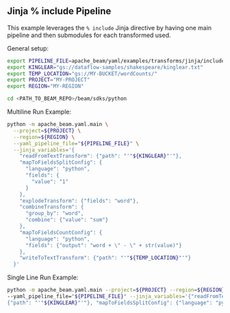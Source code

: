 <!--
    Licensed to the Apache Software Foundation (ASF) under one
    or more contributor license agreements.  See the NOTICE file
    distributed with this work for additional information
    regarding copyright ownership.  The ASF licenses this file
    to you under the Apache License, Version 2.0 (the
    "License"); you may not use this file except in compliance
    with the License.  You may obtain a copy of the License at

      http://www.apache.org/licenses/LICENSE-2.0

    Unless required by applicable law or agreed to in writing,
    software distributed under the License is distributed on an
    "AS IS" BASIS, WITHOUT WARRANTIES OR CONDITIONS OF ANY
    KIND, either express or implied.  See the License for the
    specific language governing permissions and limitations
    under the License.
-->

## Jinja % include Pipeline

This example leverages the `% include` Jinja directive by having one main
pipeline and then submodules for each transformed used.

General setup:
```sh
export PIPELINE_FILE=apache_beam/yaml/examples/transforms/jinja/include/wordCountInclude.yaml
export KINGLEAR="gs://dataflow-samples/shakespeare/kinglear.txt"
export TEMP_LOCATION="gs://MY-BUCKET/wordCounts/"
export PROJECT="MY-PROJECT"
export REGION="MY-REGION"

cd <PATH_TO_BEAM_REPO>/beam/sdks/python
```

Multiline Run Example:
```sh
python -m apache_beam.yaml.main \
  --project=${PROJECT} \
  --region=${REGION} \
  --yaml_pipeline_file="${PIPELINE_FILE}" \
  --jinja_variables='{
    "readFromTextTransform": {"path": "'"${KINGLEAR}"'"},
    "mapToFieldsSplitConfig": {
      "language": "python",
      "fields": {
        "value": "1"
      }
    },
    "explodeTransform": {"fields": "word"},
    "combineTransform": {
      "group_by": "word",
      "combine": {"value": "sum"}
    },
    "mapToFieldsCountConfig": {
      "language": "python",
      "fields": {"output": "word + \" - \" + str(value)"}
    },
    "writeToTextTransform": {"path": "'"${TEMP_LOCATION}"'"}
  }'
```

Single Line Run Example:
```sh
python -m apache_beam.yaml.main --project=${PROJECT} --region=${REGION} \
--yaml_pipeline_file="${PIPELINE_FILE}" --jinja_variables='{"readFromTextTransform":
{"path": "'"${KINGLEAR}"'"}, "mapToFieldsSplitConfig": {"language": "python", "fields":{"value":"1"}}, "explodeTransform":{"fields":"word"}, "combineTransform":{"group_by":"word", "combine":{"value":"sum"}}, "mapToFieldsCountConfig":{"language": "python", "fields":{"output":"word + \" - \" + str(value)"}}, "writeToTextTransform":{"path":"'"${TEMP_LOCATION}"'"}}'
```

